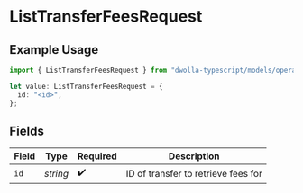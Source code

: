 # ListTransferFeesRequest

## Example Usage

```typescript
import { ListTransferFeesRequest } from "dwolla-typescript/models/operations";

let value: ListTransferFeesRequest = {
  id: "<id>",
};
```

## Fields

| Field                               | Type                                | Required                            | Description                         |
| ----------------------------------- | ----------------------------------- | ----------------------------------- | ----------------------------------- |
| `id`                                | *string*                            | :heavy_check_mark:                  | ID of transfer to retrieve fees for |
